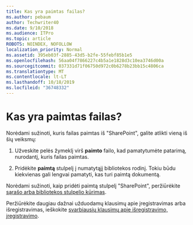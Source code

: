 ```yaml
---
title: Kas yra paimtas failas?
ms.author: pebaum
author: Techwriter40
ms.date: 9/10/2018
ms.audience: ITPro
ms.topic: article
ROBOTS: NOINDEX, NOFOLLOW
localization_priority: Normal
ms.assetid: 395eb03f-2885-43d5-b2fe-55febf85b1e5
ms.openlocfilehash: 56aa04f7866227c4b5a1e1828d3c10ea3746d00a
ms.sourcegitcommit: 037331d71f06750d972c0b6278b23bb15c4806ca
ms.translationtype: MT
ms.contentlocale: lt-LT
ms.lasthandoff: 10/18/2019
ms.locfileid: "36748332"
---
```

# <a name="who-has-a-file-checked-out"></a>Kas yra paimtas failas?

Norėdami sužinoti, kuris failas paimtas iš "SharePoint", galite atlikti vieną iš šių veiksmų:
  
1. Užveskite pelės žymeklį virš **paimto** failo, kad pamatytumėte patarimą, nurodantį, kuris failas paimtas. 
    
2. Pridėkite **paimtą** stulpelį į numatytąjį bibliotekos rodinį. Tokiu būdu kiekvienas gali lengvai pamatyti, kas turi paimtą dokumentą. 
    
Norėdami sužinoti, kaip pridėti paimtą stulpelį "SharePoint", peržiūrėkite [sąrašo arba bibliotekos stulpelio kūrimas](https://go.microsoft.com/fwlink/?linkid=2019591). 
  
Peržiūrėkite daugiau dažnai užduodamų klausimų apie įregistravimas arba išregistravimas, ieškokite [svarbiausių klausimų apie išregistravimo, įregistravimo](https://go.microsoft.com/fwlink/?linkid=2018786).
  

